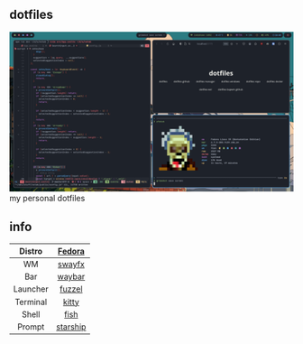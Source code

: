 ## dotfiles
![screenshot](screenshot/screenshot_1.png) 
my personal dotfiles

## info

|Distro|[Fedora](https://fedoraproject.org/)|
|:---:|:---:|
|WM|[swayfx](https://github.com/WillPower3309/swayfx)|
|Bar|[waybar](https://github.com/Alexays/Waybar)|
|Launcher|[fuzzel](https://codeberg.org/dnkl/fuzzel)|
|Terminal|[kitty](https://github.com/kovidgoyal/kitty)|
|Shell|[fish](https://github.com/fish-shell/fish-shell)|
|Prompt|[starship](https://github.com/starship/starship)|
